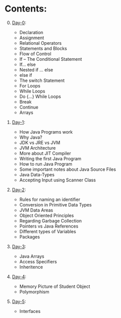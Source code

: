 # Contents:
0. [Day-0](./day-wise_notes/day0.md):
      * Declaration
      * Assignment
      * Relational Operators
      * Statements and Blocks
      * Flow of Control
      * If – The Conditional Statement
      * If… else
      * Nested if … else
      * else if
      * The switch Statement
      * For Loops
      * While Loops
      * Do {...} While Loops
      * Break
      * Continue
      * Arrays
      
1. [Day-1](./day-wise_notes/day1.md):

      * How Java Programs work
      * Why Java?
      * JDK vs JRE vs JVM
      * JVM Architecture
      * More about JIT Compiler
      * Writing the first Java Program
      * How to run Java Program
      * Some important notes about Java Source Files
      * Java Data-Types
      * Accepting Input using Scanner Class

2. [Day-2](./day-wise_notes/day2.md):

      * Rules for naming an identifier
      * Conversion in Primitive Data Types
      * JVM Data Areas
      * Object Oriented Principles
      * Regarding Garbage Collection
      * Pointers vs Java References
      * Different types of Variables
      * Packages

3. [Day-3](./day-wise_notes/day3.md):
      
      * Java Arrays
      * Access Specifiers
      * Inheritence

4. [Day-4](./day-wise_notes/day4.md):

      * Memory Picture of Student Object
      * Polymorphism

5. [Day-5](./day-wise_notes/day5.md):

      * Interfaces